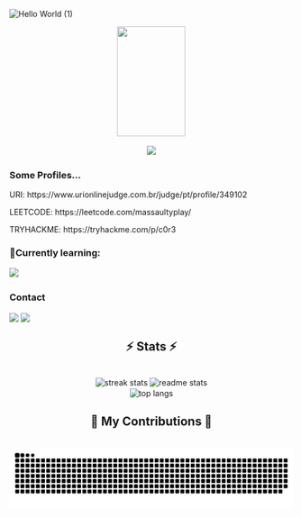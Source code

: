 ![Hello World (1)](https://user-images.githubusercontent.com/67143213/116002490-5ef7a280-a5d0-11eb-9dcc-bace97f0e494.png)

<p align="center">
  <a href="https://github.com/EuricoDNJR">
  <img width="49%" height="195px" src="https://github-readme-stats.vercel.app/api?username=EuricoDNJR&show_icons=true&theme=transparent&include_all_commits=true" />
</p>

<p align="center">
  <a href="https://skillicons.dev">
    <img src="https://skillicons.dev/icons?i=aws,linux,github,py,git,c&perline=3" />
  </a>
</p>
<h3>Some Profiles...</h3>
<p> URI: https://www.urionlinejudge.com.br/judge/pt/profile/349102</p>
<p> LEETCODE: https://leetcode.com/massaultyplay/</p>
<p> TRYHACKME: https://tryhackme.com/p/c0r3</p>
  
<h3>🧐Currently learning:</h3>
<p><img src="https://skillicons.dev/icons?i=js,html,css,docker"/></p>

<h3>Contact</h3>
<div>
  <a href="https://www.linkedin.com/in/eurico-junior-5b54a625b/" target="_blank"><img align="center" src="https://img.shields.io/badge/-LinkedIn-%230077B5?style=for-the-badge&logo=linkedin&logoColor=white"></a>
  <a href ="euricojunior1011@gmail.com" target="_blank"><img align="center" src="https://img.shields.io/badge/-Gmail-D14836?style=for-the-badge&logo=gmail&logoColor=white"></a>
 </div>

<h2 align="center">⚡ Stats ⚡</h2>
<br>
<div align=center>
  <img width=390 src="https://github-readme-streak-stats-EuricoDNJR.vercel.app/?user=EuricoDNJR&count_private=true&theme=react&border_radius=10" alt="streak stats"/>
  <img width=390 src="https://github-readme-stats-EuricoDNJR.vercel.app/api?username=EuricoDNJR&count_private=true&show_icons=true&theme=react&rank_icon=github&border_radius=10" alt="readme stats" />
  <br/>
  <img width=325 align="center" src="https://github-readme-stats-EuricoDNJR.vercel.app/api/top-langs/?username=EuricoDNJR&hide=HTML&langs_count=8&layout=compact&theme=react&border_radius=10&size_weight=0.5&count_weight=0.5&exclude_repo=github-readme-stats" alt="top langs" />
</div>

<div align="center">
  <h2>🐍 My Contributions 🐍</h2>
  <br>
  <img alt="snake eating my contributions" src="https://github.com/EuricoDNJR/EuricoDNJR/blob/output/github-contribution-grid-snake-dark.svg?palette=github-dark" />
  
  <br/><br/><br/>
</div>
